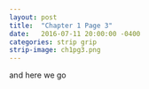 ```yaml
---
layout: post
title:  "Chapter 1 Page 3"
date:   2016-07-11 20:00:00 -0400
categories: strip grip
strip-image: ch1pg3.png
---
```

and here we go 
